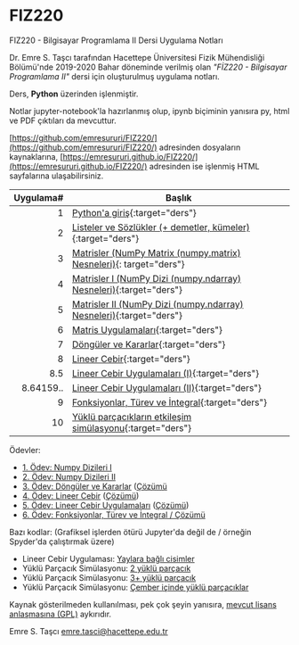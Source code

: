 # FIZ220
FIZ220 - Bilgisayar Programlama II Dersi Uygulama Notları

Dr. Emre S. Taşcı tarafından Hacettepe Üniversitesi Fizik Mühendisliği Bölümü'nde 2019-2020 Bahar döneminde verilmiş olan _"FİZ220 - Bilgisayar Programlama II"_ dersi için oluşturulmuş uygulama notları.

Ders, **Python** üzerinden işlenmiştir.

Notlar jupyter-notebook'la hazırlanmış olup, ipynb biçiminin yanısıra py, html ve PDF çıktıları da mevcuttur.

[https://github.com/emresururi/FIZ220/](https://github.com/emresururi/FIZ220/) adresinden dosyaların kaynaklarına, [https://emresururi.github.io/FIZ220/](https://emresururi.github.io/FIZ220/) adresinden ise işlenmiş HTML sayfalarına ulaşabilirsiniz.

Uygulama#|Başlık
---:|---
1|[Python'a giriş](FIZ220_EST_UygulamaNotlari_01_Pythona_Giris.html){:target="ders"}
2|[Listeler ve Sözlükler (+ demetler, kümeler)](FIZ220_EST_UygulamaNotlari_02_Listeler_Sozlukler.html){:target="ders"}
3|[Matrisler (NumPy Matrix (numpy.matrix) Nesneleri)](FIZ220_EST_UygulamaNotlari_03_Matrisler.html){:          target="ders"}
4|[Matrisler I (NumPy Dizi (numpy.ndarray) Nesneleri)](FIZ220_EST_UygulamaNotlari_04_NumPy_Dizileri_I.html){:target="ders"}
5|[Matrisler II (NumPy Dizi (numpy.ndarray) Nesneleri)](FIZ220_EST_UygulamaNotlari_05_NumPy_Dizileri_II.html){:target="ders"}
6|[Matris Uygulamaları](FIZ220_EST_UygulamaNotlari_06_Matris_Uygulamalari.html){:target="ders"}
7|[Döngüler ve Kararlar](FIZ220_EST_UygulamaNotlari_07_Donguler_ve_Kararlar.html){:target="ders"}
8|[Lineer Cebir](FIZ220_EST_UygulamaNotlari_08_LineerCebir.html){:target="ders"}
8.5|[Lineer Cebir Uygulamaları (I)](FIZ220_EST_UygulamaNotlari_08_LineerCebir_Uygulamalari_1.html){:target="ders"}
8.64159..|[Lineer Cebir Uygulamaları (II)](FIZ220_EST_UygulamaNotlari_08_LineerCebir_Uygulamalari_2.html){:target="ders"}
9|[Fonksiyonlar, Türev ve İntegral](FIZ220_EST_UygulamaNotlari_09_FonksiyonTurevIntegral.html){:target="ders"}
10|[Yüklü parçacıkların etkileşim simülasyonu](FIZ220_EST_UygulamaNotlari_10_YukluParcacikSimulasyonu.html){:target="ders"}


Ödevler:
* [1. Ödev: Numpy Dizileri I](FIZ220_EST_Odev_01_NumPy_Dizileri.html)
* [2. Ödev: Numpy Dizileri II](FIZ220_EST_Odev_02_NumPy_Dizileri.html)
* [3. Ödev: Döngüler ve Kararlar](FIZ220_EST_Odev_03_Donguler_ve_Kararlar.html) ([Çözümü](FIZ220_EST_Odev_03_Donguler_ve_Kararlar_Cozumler.html)
* [4. Ödev: Lineer Cebir](FIZ220_EST_Odev_04_LineerCebir.html) ([Çözümü](FIZ220_EST_Odev_04_LineerCebir_Cozumler.html))
* [5. Ödev: Lineer Cebir Uygulamaları](FIZ220_EST_Odev_05_LineerCebirUygulamalari.html) ([Çözümü](FIZ220_EST_Odev_05_LineerCebirUygulamalari_Cozumler.html))
* [6. Ödev: Fonksiyonlar, Türev ve İntegral / Çözümü](FIZ220_EST_Odev_06_FonksiyonTurevIntegral_Cozumler.html)


Bazı kodlar: (Grafiksel işlerden ötürü Jupyter'da değil de / örneğin Spyder'da çalıştırmak üzere)
* Lineer Cebir Uygulaması: [Yaylara bağlı cisimler](kodlar/08_springsMasses.py)
* Yüklü Parçacık Simülasyonu: [2 yüklü parçacık](kodlar/10_2_tane_yuklu_parcacik.py)
* Yüklü Parçacık Simülasyonu: [3+ yüklü parçacık](kodlar/10_3p_tane_yuklu_parcacik.py)
* Yüklü Parçacık Simülasyonu: [Çember içinde yüklü parçacıklar](kodlar/10_cemberde_yuklu_parcaciklar.py)


Kaynak gösterilmeden kullanılması, pek çok şeyin yanısıra, [mevcut lisans anlaşmasına (GPL)](http://ozgurlisanslar.org.tr/gpl/gpl-v3/) aykırıdır.

Emre S. Taşcı <emre.tasci@hacettepe.edu.tr>
